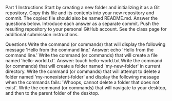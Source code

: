 Part 1
Instructions
Start by creating a new folder and initializing it as a Git repository.
Copy this file and its contents into your new repository and commit. The copied file should also be named README.md.
Answer the questions below. Introduce each answer as a separate commit.
Push the resulting repository to your personal GitHub account.
See the class page for additional submission instructions.

Questions
Write the command (or commands) that will display the following message 'Hello from the command line.'
Answer: echo 'Hello from the command line.'
Write the command (or commands) that will create a file named 'hello-world.txt'.
Answer: touch hello-world.txt
Write the command (or commands) that will create a folder named 'my-new-folder' in current directory.
Write the command (or commands) that will attempt to delete a folder named 'my-nonexistent-folder' and display the following message when the commands fails: 'Whoops, cannot delete a folder that does not exist'.
Write the command (or commands) that will navigate to your desktop, and then to the parent folder of the desktop.